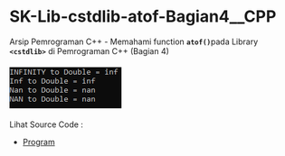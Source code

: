 # SK-Lib-cstdlib-atof-Bagian4__CPP
Arsip Pemrograman C++ - Memahami function <code><b>atof()</b></code>pada Library <code><b>&lt;cstdlib></b></code> di Pemrograman C++ (Bagian 4)<br><br>
<img src="https://github.com/RizkyKhapidsyah/SK-Lib-cstdlib-atof-Bagian4__CPP/blob/master/SK-Lib-cstdlib-atof-Bagian4__CPP/x64/result/001.PNG"><br><br>
Lihat Source Code : <br>
- <a href="https://github.com/RizkyKhapidsyah/SK-Lib-cstdlib-atof-Bagian4__CPP/blob/master/SK-Lib-cstdlib-atof-Bagian4__CPP/Source.cpp">Program</a>
